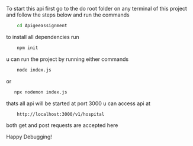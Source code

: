 To start this api 
first go to the do root folder on any terminal of this project
and follow the steps below and run the commands

```sh
    cd Apigeeassignment
```
to install all dependencies run
```sh
    npm init
```
u can run the project by running either commands
```sh
    node index.js
```

or 
 ```sh
    npx nodemon index.js
 ```

 thats all api will be started at port 3000
u can access api at 

```sh
    http://localhost:3000/v1/hospital
```
both get and post requests are accepted here


Happy Debugging!